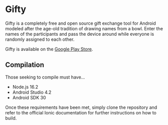 # Gifty
Gifty is a completely free and open source gift exchange tool for Android
modeled after the age-old tradition of drawing names from a bowl. Enter the
names of the participants and pass the device around while everyone is randomly
assigned to each other.

Gifty is available on the [Google Play Store][1].

## Compilation
Those seeking to compile must have...

- Node.js 16.2
- Android Studio 4.2
- Android SDK 30

Once these requirements have been met, simply clone the repository and refer to
the official Ionic documentation for further instructions on how to build.

[1]: https://play.google.com/store/apps/details?id=me.stevenortiz.gifty
